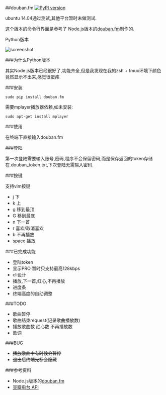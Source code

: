 ##douban.fm  [![PyPI version](https://badge.fury.io/py/douban.fm.svg)](http://badge.fury.io/py/douban.fm)


ubuntu 14.04通过测试,其他平台暂时未做测试.

这个版本的命令行界面是参考了 Node.js版本的[douban.fm](https://github.com/turingou/douban.fm)制作的.

Python版本

![screenshot](https://raw.githubusercontent.com/taizilongxu/douban.fm/master/img/2.png)

###为什么Python版本

其实Node.js版本已经很好了,功能齐全,但是我发现在我的zsh + tmux环境下颜色竟然显示不出来,感觉很蛋疼.

###安装

    sudo pip install douban.fm

需要mplayer播放器依赖,如未安装:

    sudo apt-get install mplayer

###使用

在终端下直接输入douban.fm

###登陆

第一次登陆需要输入账号,密码,程序不会保留密码,而是保存返回的token存储在.douban_token.txt,下次登陆无需输入密码.

###按键

支持vim按键

* j 下
* k 上
* g 移到最顶
* G 移到最底
* n 下一首
* r 喜欢/取消喜欢
* b 不再播放
* space 播放

###已完成功能

* 登陆token
* 显示PRO 暂时只支持最高128kbps
* cli设计
* 播放,下一首,红心,不再播放
* 进度条
* 终端高度的自动调整

###TODO

* 歌曲暂停
* 歌曲结束request(记录歌曲播放数)
* 播放歌曲数 红心数 不再播放数
* 歌词

###BUG

* ~~播放歌曲中有时候会暂停~~
* ~~退出后终端光标会隐藏~~


###参考资料

* Node.js版本的[douban.fm](https://github.com/turingou/douban.fm)
* [豆瓣电台 API](https://github.com/zonyitoo/doubanfm-qt/wiki/%E8%B1%86%E7%93%A3FM-API)
